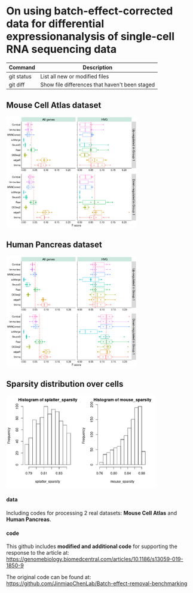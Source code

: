 # On using batch-effect-corrected data for differential expressionanalysis of single-cell RNA sequencing data

| Command | Description |
| --- | --- |
| git status | List all new or modified files |
| git diff | Show file differences that haven't been staged |

## Mouse Cell Atlas dataset 
<img src="data/mca_dgsp2095_b155_13.png" width="350">

## Human Pancreas dataset   
<img src="data/pan_b13_dgsp2095_b155_13.png" width="350">

## Sparsity distribution over cells  
<img src="data/sparsity_distribution_over_cells.png" width="400"> 

#### data 
Including codes for processing 2 real datasets: **Mouse Cell Atlas** and **Human Pancreas**.

#### code
This github includes **modified and additional code** for supporting the response to the article at: https://genomebiology.biomedcentral.com/articles/10.1186/s13059-019-1850-9

The original code can be found at: https://github.com/JinmiaoChenLab/Batch-effect-removal-benchmarking

